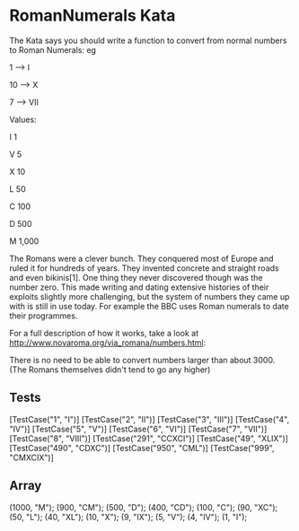 RomanNumerals Kata
==================

The Kata says you should write a function to convert from normal numbers to Roman Numerals: eg

1 --> I

10 --> X

7 --> VII

Values:

I	1

V	5

X	10

L	50

C	100

D	500

M	1,000

The Romans were a clever bunch. They conquered most of Europe and ruled it for hundreds of years. 
They invented concrete and straight roads and even bikinis[1]. 
One thing they never discovered though was the number zero. 
This made writing and dating extensive histories of their exploits slightly more challenging, 
but the system of numbers they came up with is still in use today. 
For example the BBC uses Roman numerals to date their programmes.


For a full description of how it works, take a look at http://www.novaroma.org/via_romana/numbers.html: 

There is no need to be able to convert numbers larger than about 3000. 
(The Romans themselves didn't tend to go any higher)

Tests
----------

[TestCase("1", "I")]
[TestCase("2", "II")]
[TestCase("3", "III")]
[TestCase("4", "IV")]
[TestCase("5", "V")]
[TestCase("6", "VI")]
[TestCase("7", "VII")]
[TestCase("8", "VIII")]
[TestCase("291", "CCXCI")]
[TestCase("49", "XLIX")]
[TestCase("490", "CDXC")]
[TestCase("950", "CML")]
[TestCase("999", "CMXCIX")]

Array
------

(1000, "M");
(900, "CM");
(500, "D");
(400, "CD");
(100, "C");
(90, "XC");
(50, "L");
(40, "XL");
(10, "X");
(9, "IX");
(5, "V");
(4, "IV");
(1, "I");